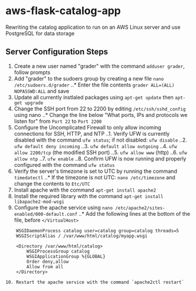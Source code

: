 # aws-flask-catalog-app
Rewriting the catalog application to run on an AWS Linux server and use PostgreSQL for data storage

## Server Configuration Steps
1. Create a new user named "grader" with the command `adduser grader`, follow prompts
2. Add "grader" to the sudoers group by creating a new file `nano /etc/sudoers.d/grader`
..* Enter the file contents `grader ALL=(ALL) NOPASSWD:ALL` and save
3. Update all currently instlaled packages using `apt-get update` then `apt-get upgrade`
4. Change the SSH port from 22 to 2200 by editing `/etc/ssh/sshd_config` using nano
..* Change the line below "What ports, IPs and protocols we listen for" from `Port 22` to `Port 2200`
5. Configure the Uncomplicated Firewall to only allow incoming connections for SSH, HTTP, and NTP
..1. Verify UFW is currently disabled with the command `ufw status`; if not disabled: `ufw disable`
..2. `ufw default deny incoming`
..3. `ufw default allow outgoing`
..4. `ufw allow 2200/tcp` (the modified SSH port)
..5. `ufw allow www` (http)
..6. `ufw allow ntp`
..7. `ufw enable`
..8. Confirm UFW is now running and properly configured with the command `ufw status`
6. Verify the server's timezone is set to UTC by running the command `timedatectl`
..* If the timezone is not UTC: `nano /etc/timezone` and change the contents to `Etc/UTC`
7. Install apache with the command `apt-get install apache2`
8. Install the required library with the command `apt-get install libapache2-mod-wsgi`
9. Configure the apache service using `nano /etc/apache2/sites-enabled/000-default.conf`
..* Add the following lines at the bottom of the file, before `</VirtualHost>`
```
	WSGIDaemonProcess catalog user=catalog group=catalog threads=5
	WSGIScriptAlias / /var/www/html/catalog/myapp.wsgi

	<Directory /var/www/html/catalog>
		WSGIProcessGroup catalog
		WSGIApplicationGroup %{GLOBAL}
		Order deny,allow
		Allow from all
	</Directory>
	
10. Restart the apache service with the command `apache2ctl restart`

